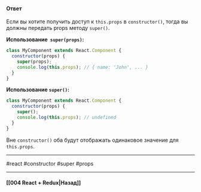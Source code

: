 #### Ответ

Если вы хотите получить доступ к `this.props` в `constructor()`, тогда вы должны передать props методу `super()`.

**Использование  `super(props)`:**

```js
class MyComponent extends React.Component {
  constructor(props) {
    super(props);
    console.log(this.props); // { name: 'John', ... }
  }
}
```

**Использование `super()`:**

```js
class MyComponent extends React.Component {
  constructor(props) {
    super();
    console.log(this.props); // undefined
  }
}
```

Вне `constructor()` оба будут отображать одинаковое значение для `this.props`.

____
#react #constructor #super #props

____

#### [[004 React + Redux|Назад]]